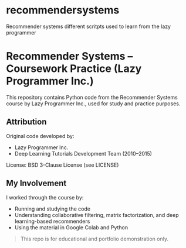 # recommendersystems
Recommender systems different scritpts used to learn from the lazy programmer
# Recommender Systems – Coursework Practice (Lazy Programmer Inc.)

This repository contains Python code from the Recommender Systems course by Lazy Programmer Inc., used for study and practice purposes.

## Attribution

Original code developed by:
- Lazy Programmer Inc.
- Deep Learning Tutorials Development Team (2010–2015)

License: BSD 3-Clause License (see LICENSE)

## My Involvement

I worked through the course by:
- Running and studying the code
- Understanding collaborative filtering, matrix factorization, and deep learning-based recommenders
- Using the material in Google Colab and Python

> This repo is for educational and portfolio demonstration only.
